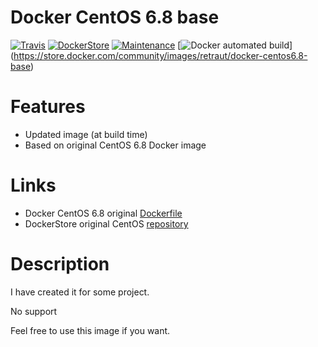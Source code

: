 # Docker CentOS 6.8 base

[![Travis](https://img.shields.io/travis/retraut/docker-centos6.8-base.svg?style=flat-square)](https://travis-ci.org/retraut/docker-centos6.8-base.svg?branch=master)
[![DockerStore](https://img.shields.io/badge/docker%20hub-link-green.svg?style=flat-square)](https://store.docker.com/community/images/retraut/docker-centos6.8-base)
[![Maintenance](https://img.shields.io/maintenance/yes/2017.svg?style=flat-square)](https://github.com/retraut)
[![Docker automated build](https://img.shields.io/docker/automated/retraut/docker-centos6.8-base.svg?style=flat-square)] (https://store.docker.com/community/images/retraut/docker-centos6.8-base)


# Features

- Updated image (at build time)
- Based on original CentOS 6.8 Docker image

# Links

- Docker CentOS 6.8 original [Dockerfile](https://github.com/CentOS/sig-cloud-instance-images/blob/f32666d2af356ed6835942ed753a4970e18bca94/docker/Dockerfile)
- DockerStore original CentOS [repository](https://store.docker.com/images/d5052416-4069-4619-8597-ba61df35ba6f?tab=description)

# Description

I have created it for some project.

No support

Feel free to use this image if you want.

